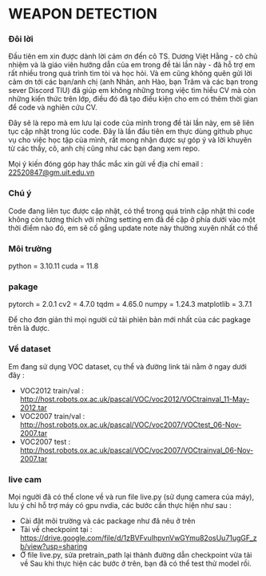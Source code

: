 # WEAPON DETECTION

### Đôi lời

Đầu tiên em xin được dành lời cảm ơn đến cô TS. Dương Việt Hằng - cô chủ nhiệm và là giáo viên hướng dẫn của em trong đề tài lần này - đã hỗ trợ em rất nhiều
trong quá trình tìm tòi và học hỏi. Và em cũng không quên gửi lời cảm ơn tới các bạn/anh chị (anh Nhân, anh Hào, bạn Trâm và các bạn trong sever Discord TIU) 
đã giúp em không những trong việc tìm hiểu CV mà còn những kiến thức trên lớp, điều đó đã tạo điều kiện cho em có thêm thời gian để code và nghiên cứu CV.

Đây sẽ là repo mà em lưu lại code của mình trong đề tài lần này, em sẽ liên tục cập nhật trong lúc code. Đây là lần đầu tiên em thực dùng github phục vụ cho việc học tập của mình, 
rất mong nhận được sự góp ý và lời khuyên từ các thầy, cô, anh chị cũng như các bạn đang xem repo.

Mọi ý kiến đóng góp hay thắc mắc xin gửi về địa chỉ email : 22520847@gm.uit.edu.vn

### Chú ý

Code đang liên tục được cập nhật, có thể trong quá trình cập nhật thì code không còn tương thích với những setting em đã đề cập ở phía dưới vào một thời điểm nào đó, em sẽ cố gắng
update note này thường xuyên nhất có thể

### Môi trường

python = 3.10.11
cuda   = 11.8


### pakage
pytorch    = 2.0.1
cv2        = 4.7.0
tqdm       = 4.65.0
numpy      = 1.24.3
matplotlib = 3.7.1

Để cho đơn giản thì mọi người cứ tải phiên bản mới nhất của các pagkage trên là được.

### Về dataset

Em đang sử dụng VOC dataset, cụ thể và đường link tải nằm ở ngay dưới đây :
- VOC2012 train/val : http://host.robots.ox.ac.uk/pascal/VOC/voc2012/VOCtrainval_11-May-2012.tar
- VOC2007 train/val : http://host.robots.ox.ac.uk/pascal/VOC/voc2007/VOCtest_06-Nov-2007.tar
- VOC2007 test      : http://host.robots.ox.ac.uk/pascal/VOC/voc2007/VOCtrainval_06-Nov-2007.tar

### live cam
Mọi người đã có thể clone về và run file live.py (sử dụng camera của máy),  lưu ý chỉ hỗ trợ máy có gpu nvdia, các bước cần thực hiện như sau :
- Cài đặt môi trường và các package như đã nêu ở trên
- Tải về checkpoint tại : https://drive.google.com/file/d/1zBVFvuIhpvnVwGYmu82osUu71ugGF_zb/view?usp=sharing
- Ở file live.py, sửa pretrain_path lại thành đường dẫn checkpoint vừa tải về
Sau khi thực hiện các bước ở trên, bạn đã có thể test thử model rồi.
